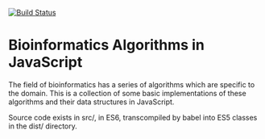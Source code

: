 [![Build Status](https://travis-ci.org/jimmcgaw/bioinformatics.svg?branch=master)](https://travis-ci.org/jimmcgaw/bioinformatics)

# Bioinformatics Algorithms in JavaScript

The field of bioinformatics has a series of algorithms which are specific to the domain. This is a collection
of some basic implementations of these algorithms and their data structures in JavaScript.

Source code exists in src/, in ES6, transcompiled by babel into ES5 classes in the dist/ directory.
